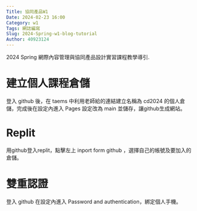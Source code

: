 ```yaml
---
Title: 協同產品W1
Date: 2024-02-23 16:00
Category: w1
Tags: 網誌編寫
Slug: 2024-Spring-w1-blog-tutorial
Author: 40923124
---
```


2024 Spring 網際內容管理與協同產品設計實習課程教學導引.

<!-- PELICAN_END_SUMMARY -->

# 建立個人課程倉儲
登入 github 後，在 taems 中利用老師給的連結建立名稱為 cd2024 的個人倉儲，完成後在設定內進入 Pages 設定改為 main 並儲存，讓github生成網站。

# Replit
用github登入replit，點擊左上 inport form github ，選擇自己的帳號及要加入的倉儲。


# 雙重認證
登入 github 在設定內進入 Password and authentication，綁定個人手機。


